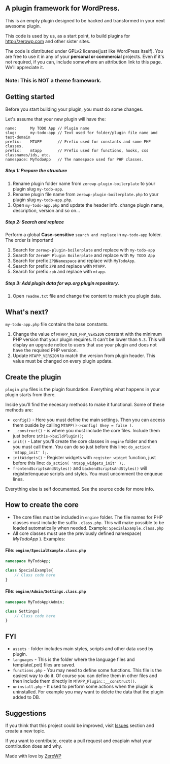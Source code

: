 ## A plugin framework for WordPress. 

This is an empty plugin designed to be hacked and transformed in your next awesome plugin.

This code is used by us, as a start point, to build plugins for http://zerowp.com and other sister sites.

The code is distributed under GPLv2 license(just like WordPress itself). You are free to use it in any of your **personal or commercial** projects. Even if it's not required, if you can, include somewhere an attribution link to this page. We'll appreciate it.

### Note: This is NOT a theme framework.

## Getting started

Before you start building your plugin, you must do some changes. 

Let's assume that your new plugin will have the: 
```
name:      My TODO App // Plugin name
slug:      my-todo-app // Text used for folder/plugin file name and text-domain
prefix:    MTAPP       // Prefix used for constants and some PHP classes.
prefix:    mtapp       // Prefix used for functions, hooks, css classnames/ids, etc.
namespace: MyTodoApp   // The namespace used for PHP classes.  
```

##### Step 1: Prepare the structure
1. Rename plugin folder name from `zerowp-plugin-boilerplate` to your plugin slug `my-todo-app`.
2. Rename plugin file name from `zerowp-plugin-boilerplate.php` to your plugin slug `my-todo-app.php`.
3. Open `my-todo-app.php` and update the header info. change plugin name, description, version and so on...

##### Step 2: Search and replace

Perform a global **Case-sensitive** `search and replace` in `my-todo-app` folder. The order is important!

1. Search for `zerowp-plugin-boilerplate` and replace with `my-todo-app`
2. Search for `ZeroWP Plugin Boilerplate` and replace with `My TODO App`
3. Search for prefix `ZPBNamespace` and replace with `MyTodoApp`.
4. Search for prefix `ZPB` and replace with `MTAPP`.
5. Search for prefix `zpb` and replace with `mtapp`.

##### Step 3: Add plugin data for wp.org plugin repository.

1. Open `readme.txt` file and change the content to match you plugin data.

## What's next?

`my-todo-app.php` file contains the base constants. 

1. Change the value of `MTAPP_MIN_PHP_VERSION` constant with the minimum PHP version that your plugin requires. It can't be lower than `5.3`. This will display an upgrade notice to users that use your plugin and does not have the required PHP version.
2. Update `MTAPP_VERSION` to match the version from plugin header. This value must be changed on every plugin update.


## Create the plugin
`plugin.php` files is the plugin foundation. Everything what happens in your plugin starts from there.

Inside you'll find the necesary methods to make it functional. Some of these methods are:

* `config()` - Here you must define the main settings. Then you can access them ouside by calling `MTAPP()->config( $key = false )`.
* `__construct()` - is where you must include the core files. Include them just before `$this->buildPlugin()`;
* `init()` - Later you'll create the core classes in `engine` folder and then you must call them. You can do so just before this line: `do_action( 'mtapp_init' );`.
* `initWidgets()` - Register widgets with `register_widget` function, just before this line: `do_action( 'mtapp_widgets_init' );`.
* `frontendScriptsAndStyles()` and `backendScriptsAndStyles()` will register/enqueue scripts and styles. You must uncomment the enqueue lines.

Everything else is self documented. See the source code for more info.

## How to create the core

* The core files must be included in `engine` folder. The file names for PHP classes must include the suffix `.class.php`. This will make possible to be loaded automatically when needed. Example: `SpecialExample.class.php`
* All core classes must use the previously defined namespace( *MyTodoApp* ). Examples:

#### File: `engine/SpecialExample.class.php`
```php 
namespace MyTodoApp;

class SpecialExample{
	// Class code here
}
```

#### File: `engine/Admin/Settings.class.php`
```php 
namespace MyTodoApp\Admin;

class Settings{
	// Class code here
}
```

## FYI

* `assets` - folder includes main styles, scripts and other data used by plugin.
* `languages` - This is the folder where the language files and template(.pot) files are saved.
* `functions.php` - You may need to define some functions. This file is the easiest way to do it. Of course you can define them in other files and then include them directly in `MTAPP_Plugin::__construct()`. 
* `uninstall.php` - It used to perform some actions when the plugin is uninstalled. For example you may want to delete the data that the plugin added to DB.

## Suggestions

If you think that this project could be improved, visit [Issues](https://github.com/ZeroWP/Plugin-Boilerplate/issues) section and create a new topic.

If you want to contribute, create a pull request and exaplain what your contribution does and why.

Made with love by [ZeroWP](http://zerowp.com)

